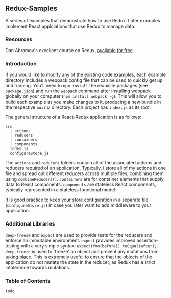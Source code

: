 ## Redux-Samples
A series of examples that demonstrate how to use Redux. Later examples implement React applciations that use Redux to manage data.

### Resources
Dan Abramov's excellent course on Redux, [available for free](https://egghead.io/series/getting-started-with-redux).

### Introduction
If you would like to modify any of the existing code examples, each example directory includes a webpack config file that can be used to quickly get up and running. You'll need to `npm install` the requisite packages (see `package.json`) and run the `webpack` command after installing webpack globally on your computer (`npm install webpack -g`). This will allow you to build each example as you make changes to it, producing a new bundle in the respective `build/` directory. Each project has `index.js` as its root.

The general structure of a React-Redux application is as follows:
```
src
  | actions
  | reducers
  | containers
  | components
  index.js
  configureStore.js
```

The `actions` and `reducers` folders contain all of the associated actions and reducers required of an application. Typically, I store all of my actions in one file and spread out different reducers across multiple files, combining them using `combineReducers()`. `containers` are for container elements that supply data to React components. `components` are stateless React components, typically represented in a stateless functional model.

It is good practice to keep your store configuration in a separate file (`configureStore.js`) in case you later want to add middleware to your application.

### Additional Libraries
`deep-freeze` and `expect` are used to provide tests for the reducers and enforce an immutable environment. `expect` provides improved assertion-testing with a very simple syntax: `expect(foo(before)).toEqual(after);`. `deep-freeze` is used to 'freeze' an object and prevent any mutations from taking place. This is extremely useful to ensure that the objects of the application do not mutate the state in the reducer, as Redux has a strict intolerance towards mutations.

### Table of Contents
`todo`
